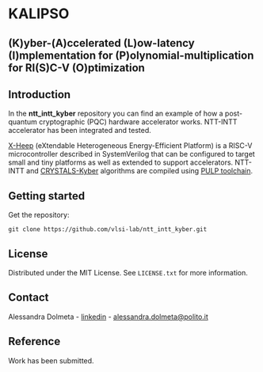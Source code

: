 # **KALIPSO**

## (K)yber-(A)ccelerated (L)ow-latency (I)mplementation for (P)olynomial-multiplication for RI(S)C-V (O)ptimization 

## Introduction
In the **ntt_intt_kyber** repository you can find an example of how a post-quantum cryptographic (PQC) hardware accelerator works. 
NTT-INTT accelerator has been integrated and tested.

[X-Heep](https://github.com/esl-epfl/x-heep.git) (eXtendable Heterogeneous Energy-Efficient Platform) is a RISC-V microcontroller described in SystemVerilog that can be configured to target small and tiny platforms as well as extended to support accelerators. NTT-INTT and [CRYSTALS-Kyber](https://github.com/PQClean/PQClean/tree/master/crypto_kem) algorithms are compiled using [PULP toolchain](https://github.com/pulp-platform/pulp-riscv-gnu-toolchain).


## Getting started
Get the repository:
```
git clone https://github.com/vlsi-lab/ntt_intt_kyber.git
```


<!-- LICENSE -->
## License
Distributed under the MIT License.
See `LICENSE.txt` for more information.


<!-- CONTACT -->
## Contact
Alessandra Dolmeta - [linkedin](https://www.linkedin.com/in/alessandra-dolmeta-4884301a3/) - alessandra.dolmeta@polito.it


## Reference
Work has been submitted. 

